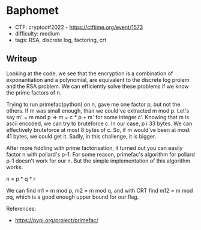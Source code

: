 # Baphomet

- CTF: cryptoctf2022 - https://ctftime.org/event/1573
- difficulty: medium
- tags: RSA, discrete log, factoring, crt

## Writeup

Looking at the code, we see that the encryption is a combination of
exponantiation and a polynomial, are equivalent to the discrete log prolem and
the RSA problem. We can efficiently solve these problems if we know the prime
factors of n.

Trying to run primefac(python) on n, gave me one factor p, but not the others.
If m was small enough, than we could've extracted m mod p. Let's say
m' = m mod p => m = c * p + m' for some integer c'. Knowing that m is ascii
encoded, we can try to bruteforce c. In our case, p i 33 bytes. We can
effectively bruteforce at most 8 bytes of c. So, if m would've been at most
41 bytes, we could get it. Sadly, in this challenge, it is bigger.

After more fiddling with prime factorisation, it turned out you can easily
factor n with pollard's p-1. For some reason, primefac's algorithm for
pollard p-1 doesn't work for our n. But the simple implementation of this
algorithm works.

n = p * q * r

We can find m1 = m mod p, m2 = m mod q, and with CRT find m12 = m mod pq, which
is a good enough upper bound for our flag.

References:
- https://pypi.org/project/primefac/
